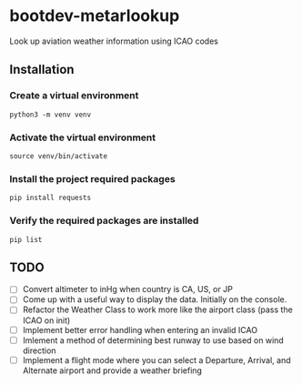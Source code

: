 # bootdev-metarlookup
Look up aviation weather information using ICAO codes

## Installation
### Create a virtual environment
```
python3 -m venv venv
```
### Activate the virtual environment
```
source venv/bin/activate
```
### Install the project required packages
```
pip install requests
```
### Verify the required packages are installed
```
pip list
```
## TODO
- [ ] Convert altimeter to inHg when country is CA, US, or JP
- [ ] Come up with a useful way to display the data. Initially on the console.
- [ ] Refactor the Weather Class to work more like the airport class (pass the ICAO on init)
- [ ] Implement better error handling when entering an invalid ICAO
- [ ] Imlement a method of determining best runway to use based on wind direction
- [ ] Implement a flight mode where you can select a Departure, Arrival, and Alternate airport and provide a weather briefing
